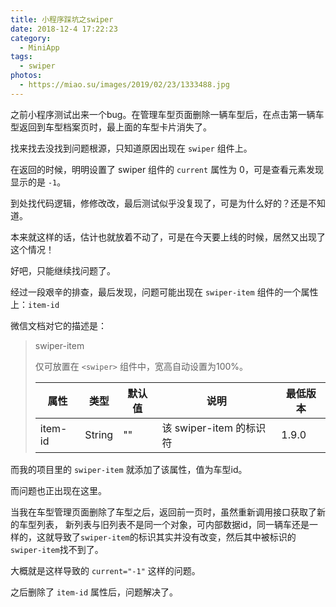 ```yaml
---
title: 小程序踩坑之swiper
date: 2018-12-4 17:22:23
category:
  - MiniApp
tags:
  - swiper
photos:
  - https://miao.su/images/2019/02/23/1333488.jpg
---
```


之前小程序测试出来一个bug。在管理车型页面删除一辆车型后，在点击第一辆车型返回到车型档案页时，最上面的车型卡片消失了。

找来找去没找到问题根源，只知道原因出现在 `swiper` 组件上。

在返回的时候，明明设置了 swiper 组件的 `current` 属性为 0，可是查看元素发现显示的是 `-1`。

<!-- more -->
到处找代码逻辑，修修改改，最后测试似乎没复现了，可是为什么好的？还是不知道。

本来就这样的话，估计也就放着不动了，可是在今天要上线的时候，居然又出现了这个情况！

好吧，只能继续找问题了。

经过一段艰辛的排查，最后发现，问题可能出现在 `swiper-item` 组件的一个属性上：`item-id`

微信文档对它的描述是：
> swiper-item
>
> 仅可放置在 `<swiper>` 组件中，宽高自动设置为100%。
>
> |   属性   |  类型  | 默认值 |          说明          | 最低版本 |
> |---------|--------|-------|------------------------|---------|
> | item-id | String |  ""   | 该 swiper-item 的标识符 |  1.9.0  |

而我的项目里的 `swiper-item` 就添加了该属性，值为车型id。

而问题也正出现在这里。

当我在车型管理页面删除了车型之后，返回前一页时，虽然重新调用接口获取了新的车型列表，
新列表与旧列表不是同一个对象，可内部数据id，同一辆车还是一样的，这就导致了`swiper-item`的标识其实并没有改变，然后其中被标识的`swiper-item`找不到了。

大概就是这样导致的 `current="-1"` 这样的问题。

之后删除了 `item-id` 属性后，问题解决了。
